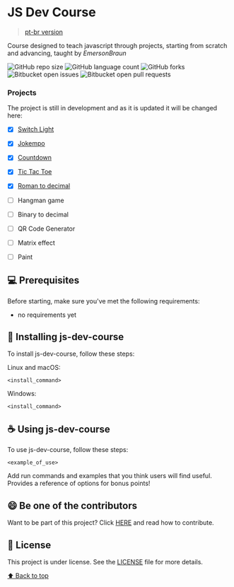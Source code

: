 # JS Dev Course

> [pt-br version](README-PTBR.md)  

Course designed to teach javascript through projects, starting from scratch and advancing, taught by *EmersonBraun*

![GitHub repo size](https://img.shields.io/github/repo-size/EmersonBraun/js-dev-course?style=for-the-badge)
![GitHub language count](https://img.shields.io/github/languages/count/EmersonBraun/js-dev-course?style=for-the-badge)
![GitHub forks](https://img.shields.io/github/forks/EmersonBraun/js-dev-course?style=for-the-badge)
![Bitbucket open issues](https://img.shields.io/bitbucket/issues/EmersonBraun/js-dev-course?style=for-the-badge)
![Bitbucket open pull requests](https://img.shields.io/bitbucket/pr-raw/EmersonBraun/js-dev-course?style=for-the-badge)


### Projects

The project is still in development and as it is updated it will be changed here:

- [x] [Switch Light](switch-light/README.md)
- [x] [Jokempo](jokempo/README.md)
- [x] [Countdown](countdown/README.md)
- [x] [Tic Tac Toe](tic-tac-toe/README.md)
- [x] [Roman to decimal](roman/README.md)
- [ ] Hangman game
- [ ] Binary to decimal
- [ ] QR Code Generator
- [ ] Matrix effect
- [ ] Paint



## 💻 Prerequisites

Before starting, make sure you've met the following requirements:
* no requirements yet

## 🚀 Installing js-dev-course

To install js-dev-course, follow these steps:

Linux and macOS:
```
<install_command>
```

Windows:
```
<install_command>
```

## ☕ Using js-dev-course

To use js-dev-course, follow these steps:

```
<example_of_use>
```

Add run commands and examples that you think users will find useful. Provides a reference of options for bonus points!

## 😄 Be one of the contributors<br>

Want to be part of this project? Click [HERE](CONTRIBUTING.md) and read how to contribute.

## 📝 License

This project is under license. See the [LICENSE](LICENSE.md) file for more details.

[⬆ Back to top](#js-dev-course)<br>